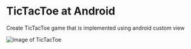 # TicTacToe at Android
Create TicTacToe game that is implemented using android custom view

![Image of TicTacToe](https://github.com/WendyYanto/android-tic-tac-toe/blob/master/asset/tictactoe.gif)
